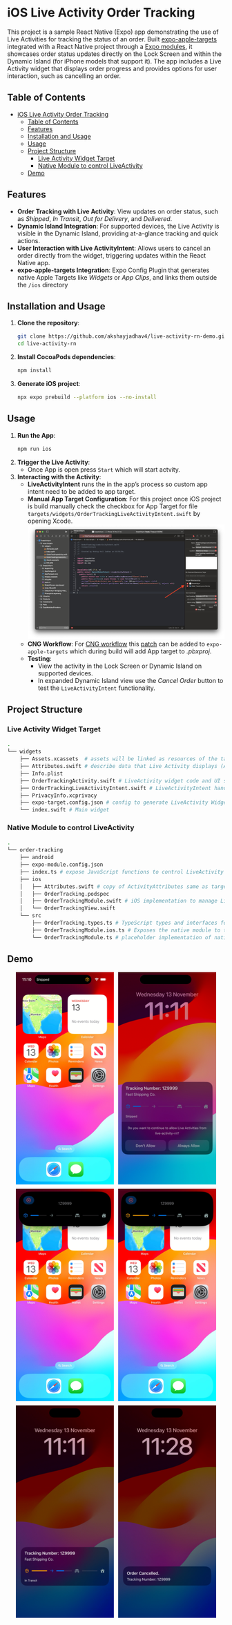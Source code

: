 # iOS Live Activity Order Tracking

This project is a sample React Native (Expo) app demonstrating the use of Live Activities for tracking the status of an order. Built [expo-apple-targets](https://github.com/EvanBacon/expo-apple-targets) integrated with a React Native project through a [Expo modules](https://docs.expo.dev/modules/overview/), it showcases order status updates directly on the Lock Screen and within the Dynamic Island (for iPhone models that support it). The app includes a Live Activity widget that displays order progress and provides options for user interaction, such as cancelling an order.

## Table of Contents
- [iOS Live Activity Order Tracking](#ios-live-activity-order-tracking)
  - [Table of Contents](#table-of-contents)
  - [Features](#features)
  - [Installation and Usage](#installation-and-usage)
  - [Usage](#usage)
  - [Project Structure](#project-structure)
    - [Live Activity Widget Target](#live-activity-widget-target)
    - [Native Module to control LiveActivity](#native-module-to-control-liveactivity)
  - [Demo](#demo)



## Features
- **Order Tracking with Live Activity**: View updates on order status, such as *Shipped*, *In Transit*, *Out for Delivery*, and *Delivered*.
- **Dynamic Island Integration**: For supported devices, the Live Activity is visible in the Dynamic Island, providing at-a-glance tracking and quick actions.
- **User Interaction with Live ActivityIntent**: Allows users to cancel an order directly from the widget, triggering updates within the React Native app.
- **expo-apple-targets Integration**: Expo Config Plugin that generates native Apple Targets like *Widgets* or *App Clips*, and links them outside the `/ios` directory


## Installation and Usage
1. **Clone the repository**:
   ```bash
   git clone https://github.com/akshayjadhav4/live-activity-rn-demo.git
   cd live-activity-rn
   ```

2. **Install CocoaPods dependencies**:
   ```bash
   npm install
   ```
3. **Generate iOS project**:
   ```bash
   npx expo prebuild --platform ios --no-install
   ```

## Usage
1. **Run the App**:
   ```bash
   npm run ios
   ```
2. **Trigger the Live Activity**:
   - Once App is open press `Start` which will start actvity.
3. **Interacting with the Activity**:
   - **LiveActivityIntent** runs the in the app’s process so custom app intent need to be added to app target.
   - **Manual App Target Configuration**: For this project once iOS project is build manually check the checkbox for App Target for file `targets/widgets/OrderTrackingLiveActivityIntent.swift` by opening Xcode.
   ![App-Target-Intent](./demo/App-Target-Intent.png)
   - **CNG Workflow**: For [CNG workflow](https://docs.expo.dev/workflow/continuous-native-generation/) this [patch](https://gist.github.com/jpudysz/e6525502af75bf63c548e097d1d2274b) can be added to `expo-apple-targets` which during build will add App target to *.pbxproj*. 
   - **Testing**:
     - View the activity in the Lock Screen or Dynamic Island on supported devices.
     - In expanded Dynamic Island view use the *Cancel Order* button to test the `LiveActivityIntent` functionality.


## Project Structure

### Live Activity Widget Target

```bash
.
└── widgets
    ├── Assets.xcassets  # assets will be linked as resources of the target
    ├── Attributes.swift # describe data that Live Activity displays (ActivityAttributes)
    ├── Info.plist
    ├── OrderTrackingActivity.swift # LiveActivity widget code and UI setup
    ├── OrderTrackingLiveActivityIntent.swift # LiveActivityIntent handling
    ├── PrivacyInfo.xcprivacy
    ├── expo-target.config.json # config to generate LiveActivity Widget
    └── index.swift # Main widget

```

### Native Module to control LiveActivity

```bash
.
└── order-tracking
    ├── android
    ├── expo-module.config.json
    ├── index.ts # expose JavaScript functions to control LiveActivity 
    ├── ios
    │   ├── Attributes.swift # copy of ActivityAttributes same as target
    │   ├── OrderTracking.podspec
    │   ├── OrderTrackingModule.swift # iOS implementation to manage LiveActivity
    │   └── OrderTrackingView.swift 
    └── src
        ├── OrderTracking.types.ts # TypeScript types and interfaces for the module 
        ├── OrderTrackingModule.ios.ts # Exposes the native module to the JavaScript side
        └── OrderTrackingModule.ts # placeholder implementation of native module for other platforms
```

## Demo

<div style="display: flex; justify-content: center; gap: 10px;">
  <img src="./demo/1demo.png" alt="Dynamic Island" width="45%">
  <img src="./demo/2demo.png" alt="Local Screen" width="45%">
</div>

<div style="display: flex; justify-content: center; gap: 10px; margin-top:10px">
  <img src="./demo/3demo.png" alt="Expanded Dynamic Island" width="45%">
  <img src="./demo/4demo.png" alt="Expanded Dynamic Island Status Update" width="45%">
</div>

<div style="display: flex; justify-content: center; gap: 10px; margin-top:10px">
  <img src="./demo/5demo.png" alt="Local Screen Status Update" width="45%">
  <img src="./demo/6demo.png" alt="Order Cancelled" width="45%">
</div>